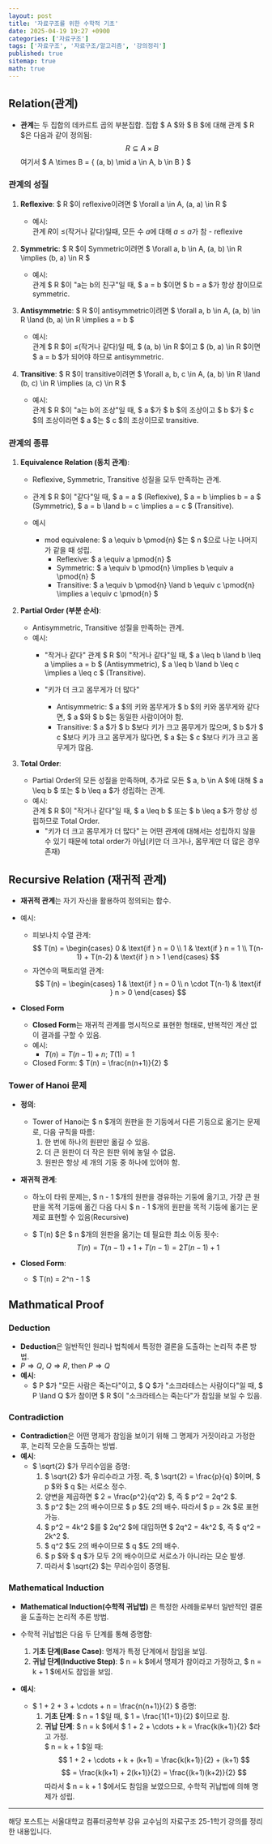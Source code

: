 ```yaml
---
layout: post
title: '자료구조를 위한 수학적 기초'
date: 2025-04-19 19:27 +0900
categories: ['자료구조']
tags: ['자료구조', '자료구조/알고리즘', '강의정리']
published: true
sitemap: true
math: true
---
```

## Relation(관계)

- **관계**는 두 집합의 데카르트 곱의 부분집합. 집합 $ A $와 $ B $에 대해 관계 $ R $은 다음과 같이 정의됨:
$$
R \subseteq A \times B
$$
여기서 $ A \times B = \{ (a, b) \mid a \in A, b \in B \} $  

### 관계의 성질
1. **Reflexive**: $ R $이 reflexive이려면 $ \forall a \in A, (a, a) \in R $  
    - 예시:  
        관계 $R$이 $\leq$(작거나 같다)일때, 모든 수 $a$에 대해 $a\leq a$가 참 - reflexive

2. **Symmetric**: $ R $이 Symmetric이려면 $ \forall a, b \in A, (a, b) \in R \implies (b, a) \in R $
    - 예시:  
        관계 $ R $이 "a는 b의 친구"일 때, $ a = b $이면 $ b = a $가 항상 참이므로 symmetric.

3. **Antisymmetric**: $ R $이 antisymmetric이려면 $ \forall a, b \in A, (a, b) \in R \land (b, a) \in R \implies a = b $  
    - 예시:  
        관계 $ R $이 $\leq$(작거나 같다)일 때, $ (a, b) \in R $이고 $ (b, a) \in R $이면 $ a = b $가 되어야 하므로 antisymmetric.

4. **Transitive**: $ R $이 transitive이려면 $ \forall a, b, c \in A, (a, b) \in R \land (b, c) \in R \implies (a, c) \in R $  
    - 예시:  
        관계 $ R $이 "a는 b의 조상"일 때, $ a $가 $ b $의 조상이고 $ b $가 $ c $의 조상이라면 $ a $는 $ c $의 조상이므로 transitive.

### 관계의 종류
1. **Equivalence Relation (동치 관계)**:  
    - Reflexive, Symmetric, Transitive 성질을 모두 만족하는 관계.
    - 관계 $ R $이 "같다"일 때, $ a = a $ (Reflexive), $ a = b \implies b = a $ (Symmetric), $ a = b \land b = c \implies a = c $ (Transitive).

    - 예시
        - mod equivalene: $ a \equiv b \pmod{n} $는 $ n $으로 나눈 나머지가 같을 때 성립.  
            - Reflexive: $ a \equiv a \pmod{n} $  
            - Symmetric: $ a \equiv b \pmod{n} \implies b \equiv a \pmod{n} $  
            - Transitive: $ a \equiv b \pmod{n} \land b \equiv c \pmod{n} \implies a \equiv c \pmod{n} $

2. **Partial Order (부분 순서)**:  
    - Antisymmetric, Transitive 성질을 만족하는 관계.
    - 예시:  
        - "작거나 같다"
            관계 $ R $이 "작거나 같다"일 때, $ a \leq b \land b \leq a \implies a = b $ (Antisymmetric), $ a \leq b \land b \leq c \implies a \leq c $ (Transitive).

        - "키가 더 크고 몸무게가 더 많다"  
            - Antisymmetric: $ a $의 키와 몸무게가 $ b $의 키와 몸무게와 같다면, $ a $와 $ b $는 동일한 사람이어야 함.  
            - Transitive: $ a $가 $ b $보다 키가 크고 몸무게가 많으며, $ b $가 $ c $보다 키가 크고 몸무게가 많다면, $ a $는 $ c $보다 키가 크고 몸무게가 많음.
            

3. **Total Order**:
    - Partial Order의 모든 성질을 만족하며, 추가로 모든 $ a, b \in A $에 대해 $ a \leq b $ 또는 $ b \leq a $가 성립하는 관계.
    - 예시:  
        관계 $ R $이 "작거나 같다"일 때, $ a \leq b $ 또는 $ b \leq a $가 항상 성립하므로 Total Order.
        - "키가 더 크고 몸무게가 더 많다" 는 어떤 관계에 대해서는 성립하지 않을 수 있기 때문에 total order가 아님(키만 더 크거나, 몸무게만 더 많은 경우 존재)

## Recursive Relation (재귀적 관계)

- **재귀적 관계**는 자기 자신을 활용하여 정의되는 함수.  
- 예시:  
    - 피보나치 수열 관계:
        $$
        T(n) =
        \begin{cases} 
        0 & \text{if } n = 0 \\
        1 & \text{if } n = 1 \\
        T(n-1) + T(n-2) & \text{if } n > 1
        \end{cases}
        $$
    - 자연수의 팩토리얼 관계:
        $$
        T(n) =
        \begin{cases} 
        1 & \text{if } n = 0 \\
        n \cdot T(n-1) & \text{if } n > 0
        \end{cases}
        $$

- **Closed Form**  
    - **Closed Form**는 재귀적 관계를 명시적으로 표현한 형태로, 반복적인 계산 없이 결과를 구할 수 있음.  
    - 예시:  
      - $T(n) = T(n-1) + n; \ T(1)=1$
    - Closed Form: $ T(n) = \frac{n(n+1)}{2} $  
  
### Tower of Hanoi 문제

- **정의**:  
    - Tower of Hanoi는 $ n $개의 원판을 한 기둥에서 다른 기둥으로 옮기는 문제로, 다음 규칙을 따름:
        1. 한 번에 하나의 원판만 옮길 수 있음.
        2. 더 큰 원판이 더 작은 원판 위에 놓일 수 없음.
        3. 원판은 항상 세 개의 기둥 중 하나에 있어야 함.

- **재귀적 관계**:  
    - 하노이 타워 문제는, $ n - 1 $개의 원판을 경유하는 기둥에 옮기고, 가장 큰 원판을 목적 기둥에 옮긴 다음 다시 $ n - 1 $개의 원판을 목적 기둥에 옮기는 문제로 표현할 수 있음(Recursive)
  
    - $ T(n) $은 $ n $개의 원판을 옮기는 데 필요한 최소 이동 횟수:
        $$
        T(n) = T(n-1) + 1 + T(n-1) = 2T(n-1) + 1
        $$

- **Closed Form**:  
    - $ T(n) = 2^n - 1 $

## Mathmatical Proof
### Deduction

- **Deduction**은 일반적인 원리나 법칙에서 특정한 결론을 도출하는 논리적 추론 방법.  
- $P \Rightarrow Q$, $Q \Rightarrow R$, then $P\Rightarrow Q$
- **예시**:  
    - $ P $가 "모든 사람은 죽는다"이고, $ Q $가 "소크라테스는 사람이다"일 때, $ P \land Q $가 참이면 $ R $이 "소크라테스는 죽는다"가 참임을 보일 수 있음.

### Contradiction 

- **Contradiction**은 어떤 명제가 참임을 보이기 위해 그 명제가 거짓이라고 가정한 후, 논리적 모순을 도출하는 방법.  
- **예시**:  
    - $ \sqrt{2} $가 무리수임을 증명:
      1. $ \sqrt{2} $가 유리수라고 가정. 즉, $ \sqrt{2} = \frac{p}{q} $이며, $ p $와 $ q $는 서로소 정수.
      2. 양변을 제곱하면 $ 2 = \frac{p^2}{q^2} $, 즉 $ p^2 = 2q^2 $.
      3. $ p^2 $는 2의 배수이므로 $ p $도 2의 배수. 따라서 $ p = 2k $로 표현 가능.
      4. $ p^2 = 4k^2 $를 $ 2q^2 $에 대입하면 $ 2q^2 = 4k^2 $, 즉 $ q^2 = 2k^2 $.
      5. $ q^2 $도 2의 배수이므로 $ q $도 2의 배수.
      6. $ p $와 $ q $가 모두 2의 배수이므로 서로소가 아니라는 모순 발생.
      7. 따라서 $ \sqrt{2} $는 무리수임이 증명됨.

### Mathematical Induction

- **Mathematical Induction(수학적 귀납법)** 은 특정한 사례들로부터 일반적인 결론을 도출하는 논리적 추론 방법.  
- 수학적 귀납법은 다음 두 단계를 통해 증명함:
    1. **기초 단계(Base Case)**: 명제가 특정 단계에서 참임을 보임.
    2. **귀납 단계(Inductive Step)**: $ n = k $에서 명제가 참이라고 가정하고, $ n = k + 1 $에서도 참임을 보임.

- **예시**:  
    - $ 1 + 2 + 3 + \cdots + n = \frac{n(n+1)}{2} $ 증명:
        1. **기초 단계**: $ n = 1 $일 때, $ 1 = \frac{1(1+1)}{2} $이므로 참.
        2. **귀납 단계**: $ n = k $에서 $ 1 + 2 + \cdots + k = \frac{k(k+1)}{2} $라고 가정.  
             $ n = k + 1 $일 때:
             $$
             1 + 2 + \cdots + k + (k+1) = \frac{k(k+1)}{2} + (k+1)
             $$
             $$
             = \frac{k(k+1) + 2(k+1)}{2} = \frac{(k+1)(k+2)}{2}
             $$
             따라서 $ n = k + 1 $에서도 참임을 보였으므로, 수학적 귀납법에 의해 명제가 성립.

---
해당 포스트는 서울대학교 컴퓨터공학부 강유 교수님의 자료구조 25-1학기 강의를 정리한 내용입니다.